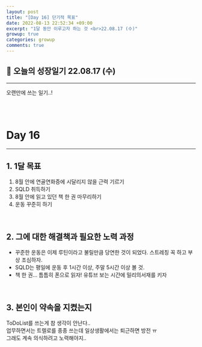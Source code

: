 ```yaml
---
layout: post
title: "[Day 16] 단기적 목표"
date: 2022-08-13 22:52:34 +09:00
excerpt: "1달 동안 이루고자 하는 것 <br>22.08.17 (수)"
growup: true
categories: growup
comments: true
---
```

## 📒 오늘의 성장일기 22.08.17 (수)
---------------------------

<!-- <figure>
    <a href="/assets/img/grow/2022-07-31/weekend.jpg"><img src="/assets/img/grow/2022-07-31/weekend.jpg"></a>    
    <figcaption style="text-align:center">또 분실했다</figcaption>
</figure> -->

오랜만에 쓰는 일기..!  

<br>
<br>

# Day 16
---
## 1. 1달 목표
1. 8월 안에 연골연화증에 시달리지 않을 근력 기르기
2. SQLD 취득하기
3. 8월 안에 읽고 있던 책 한 권 마무리하기
4. 운동 꾸준히 하기

<br>

## 2. 그에 대한 해결책과 필요한 노력 과정
- 꾸준한 운동은 이제 루틴이라고 불릴만큼 당연한 것이 되었다. 스트레칭 꼭 하고 부상 조심하자.
- SQLD는 평일에 운동 후 1시간 이상, 주말 5시간 이상 볼 것.
- 책 한 권... 틈틈히 폰으로 읽자! 유튜브 보는 시간에 밀리의서재를 키자


<br>

## 3. 본인이 약속을 지켰는지
ToDoList를 쓰는게 참 생각이 안난다..  
업무하면서는 트렐로를 종종 쓰는데 일상생활에서는 퇴근하면 방전 ㅠ  
그래도 계속 의식하려고 노력해야지..

<br>
<br>
<br>

[jekyll-docs]: https://jekyllrb.com/docs/home
[jekyll-gh]:   https://github.com/jekyll/jekyll
[jekyll-talk]: https://talk.jekyllrb.com/
